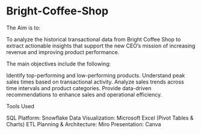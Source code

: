 # Bright-Coffee-Shop

The Aim is to:

To analyze the historical transactional data from Bright Coffee Shop to extract actionable insights that support the new CEO’s mission of increasing revenue and improving product performance.

The main objectives include the following:

Identify top-performing and low-performing products.
Understand peak sales times based on transactional activity.
Analyze sales trends across time intervals and product categories.
Provide data-driven recommendations to enhance sales and operational efficiency.

Tools Used

SQL Platform: Snowflake
Data Visualization: Microsoft Excel (Pivot Tables & Charts)
ETL Planning & Architecture: Miro
Presentation: Canva
